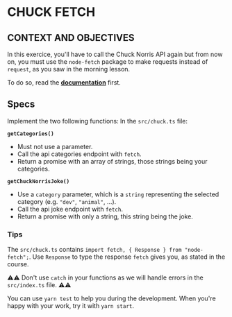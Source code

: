 # CHUCK FETCH

## CONTEXT AND OBJECTIVES

In this exercice, you'll have to call the Chuck Norris API again but from now on, you must use the `node-fetch` package to make requests instead of `request`, as you saw in the morning lesson.

To do so, read the **[documentation](https://api.chucknorris.io/)** first.

## Specs

Implement the two following functions:
In the `src/chuck.ts` file:

**`getCategories()`**
- Must not use a parameter.
- Call the api categories endpoint with `fetch`.
- Return a promise with an array of strings, those strings being your categories.

**`getChuckNorrisJoke()`**
- Use a `category` parameter, which is a `string` representing the selected category (e.g. `"dev"`, `"animal"`, ...).
- Call the api joke endpoint with `fetch`.
- Return a promise with only a string, this string being the joke.

### Tips

The `src/chuck.ts` contains `import fetch, { Response } from "node-fetch";`.
Use `Response` to type the response `fetch` gives you, as stated in the course.

⚠️⚠️ Don't use `catch` in your functions as we will handle errors in the `src/index.ts` file. ⚠️⚠️

You can use `yarn test` to help you during the development.
When you're happy with your work, try it with `yarn start`.
